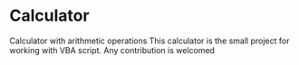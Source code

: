 # Calculator
Calculator with arithmetic operations 
This calculator is the small project for working with VBA script. Any contribution is welcomed
